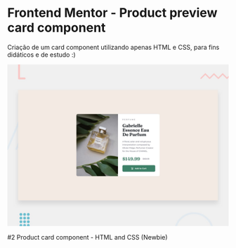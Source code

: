# Frontend Mentor - Product preview card component

Criação de um card component utilizando apenas HTML e CSS, para fins didáticos e de estudo :)

![Design preview for the Product preview card component coding challenge](./design/desktop-preview.jpg)

#2 Product card component - HTML and CSS (Newbie)


